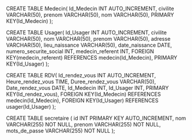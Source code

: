 CREATE TABLE Medecin(
   Id_Medecin INT AUTO_INCREMENT,
   civilite VARCHAR(50),
   prenom VARCHAR(50),
   nom VARCHAR(50),
   PRIMARY KEY(Id_Medecin)
);

CREATE TABLE Usager(
   Id_Usager INT AUTO_INCREMENT,
   civilite VARCHAR(50),
   nom VARCHAR(50),
   prenom VARCHAR(50),
   adresse VARCHAR(50),
   lieu_naissance VARCHAR(50),
   date_naissance DATE,
   numero_securite_social INT,
   medecin_referent INT,
   FOREIGN KEY(medecin_referent) REFERENCES medecin(Id_Medecin),
   PRIMARY KEY(Id_Usager)
);

CREATE TABLE RDV(
   Id_rendez_vous INT AUTO_INCREMENT,
   Heure_rendez_vous TIME,
   Duree_rendez_vous VARCHAR(50),
   Date_rendez_vous DATE,
   Id_Medecin INT,
   Id_Usager INT,
   PRIMARY KEY(Id_rendez_vous),
   FOREIGN KEY(Id_Medecin) REFERENCES medecin(Id_Medecin),
   FOREIGN KEY(Id_Usager) REFERENCES usager(Id_Usager)
);

CREATE TABLE secretaire (
    id INT PRIMARY KEY AUTO_INCREMENT,
    nom VARCHAR(255) NOT NULL,
    prenom VARCHAR(255) NOT NULL,
    mots_de_passe VARCHAR(255) NOT NULL
);
